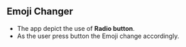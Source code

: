 ### <h2>Emoji Changer</h2>
* The app depict the use of **Radio button**.
* As the user press button the Emoji change accordingly.
